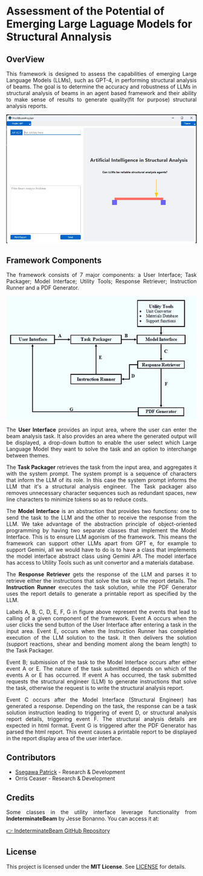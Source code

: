# Assessment of the Potential of Emerging Large Laguage Models for Structural Annalysis

## OverView

<p align="justify">
This framework is designed to assess the capabilities of emerging Large Language Models (LLMs), such as GPT-4, in performing structural analysis of beams. The goal is to determine the accuracy and robustness of  LLMs in structural analysis of beams in an agent based framework and their  ability to make sense of results to generate quality(fit for purpose) structural analysis reports.
</p>

![User Interface](resources/ui_small.jpg)

## Framework Components

<p align="justify">
The framework consists of 7 major components: a User Interface; Task Packager; Model Interface; Utility Tools; Response Retriever; Instruction Runner and a PDF Generator.  
</p>

![Visualiztion of Framework](resources/Framework.jpg)

<p align="justify">
The <b>User Interface</b> provides an input area, where the user can enter the beam analysis task. It also provides an area where the generated output will be displayed, a drop-down button to enable the user select which Large Language Model they want to solve the task and an option to interchange between themes.
</p>

<p align="justify">
The <b>Task Packager</b> retrieves the task from the input area, and aggregates it with the system prompt. The system prompt is a sequence of characters that inform the LLM of its role. In this case the system prompt informs the LLM that it's a structural analysis engineer. The Task packager also removes unnecessary character sequences such as redundant spaces, new line characters to minimize tokens so as to reduce costs.
</p>

<p align="justify">
The <b>Model Interface</b> is an abstraction that provides two functions: one to send the task to the LLM and the other to receive the response from the LLM. We take advantage of the abstraction principle of object-oriented programming by having two separate classes that implement the Model Interface. This is to ensure LLM agonism of the framework. This means the framework can support other LLMs apart from GPT e, for example to support Gemini, all we would have to do is to have a class that implements the model interface abstract class using Gemini API. The model interface has access to Utility Tools such as unit convertor and a materials database.
</p>

<p align="justify">
The <b>Response Retriever</b> gets the response of the LLM and parses it to retrieve either the instructions that solve the task or the report details. The <b>Instruction Runner</b> executes the task solution, while the PDF Generator uses the report details to generate a printable report as specified by the LLM.
</p>

<p align="justify">
Labels A, B, C, D, E, F, G in figure above represent the events that lead to calling of a given component of the framework. Event A occurs when the user clicks the send button of the User Interface after entering a task in the input area. Event E, occurs when the Instruction Runner has completed execution of the LLM solution to the task. It then delivers the solution (support reactions, shear and bending moment along the beam length) to the Task Packager.
</p>

<p align="justify">
Event B; submission of the task to the Model Interface occurs after either event A or E. The nature of the task submitted depends on which of the events A or E has occurred. If event A has occurred, the task submitted requests the structural engineer (LLM) to generate instructions that solve the task, otherwise the request is to write the structural analysis report.
</p>

<p align="justify">
Event C occurs after the Model Interface (Structural Engineer) has generated a response. Depending on the task, the response can be a task solution instruction leading to triggering of event D, or structural analysis report details, triggering event F. The structural analysis details are expected in html format. Event G is triggered after the PDF Generator has parsed the html report. This event causes a printable report to be displayed in the report display area of the user interface.
</p>
  
## Contributors

- [Ssegawa Patrick](https://github.com/pscholar) - Research & Development
- Orris Ceaser - Research & Development

## Credits

<p align="justify">
Some classes in the utility interface leverage functionality from <b>IndeterminateBeam</b> by Jesse Bonanno. You can access it at:  
</p>

[👉 IndeterminateBeam GitHub Repository](https://github.com/JesseBonanno/IndeterminateBeam)

## License

This project is licensed under the **MIT License**. See [LICENSE](LICENSE) for details.
